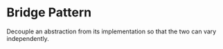 # Bridge Pattern
Decouple an abstraction from its implementation so that the two can vary independently.